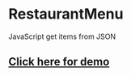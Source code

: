 # RestaurantMenu
JavaScript get items from JSON

## <a href='https://sinansarikaya.github.io/RestaurantMenu/'>Click here for demo</a>
